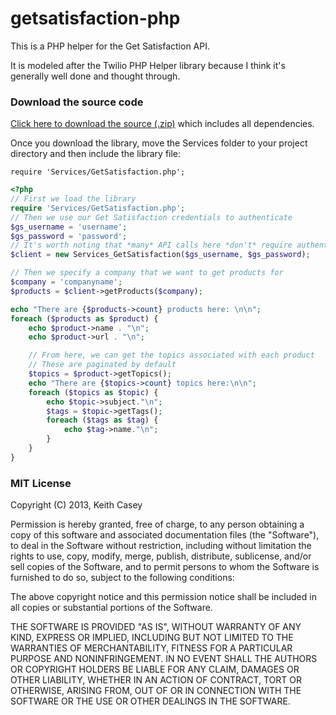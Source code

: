 getsatisfaction-php
===================

This is a PHP helper for the Get Satisfaction API.

It is modeled after the Twilio PHP Helper library because I think it's generally well done and thought through.

### Download the source code

[Click here to download the source
(.zip)](https://github.com/caseysoftware/getsatisfaction-php/zipball/master) which includes all
dependencies.

Once you download the library, move the Services folder to your project
directory and then include the library file:

    require 'Services/GetSatisfaction.php';

```php
<?php
// First we load the library
require 'Services/GetSatisfaction.php';
// Then we use our Get Satisfaction credentials to authenticate
$gs_username = 'username';
$gs_password = 'password';
// It's worth noting that *many* API calls here *don't* require authentication
$client = new Services_GetSatisfaction($gs_username, $gs_password);

// Then we specify a company that we want to get products for
$company = 'companyname';
$products = $client->getProducts($company);

echo "There are {$products->count} products here: \n\n";
foreach ($products as $product) {
    echo $product->name . "\n";
    echo $product->url . "\n";

    // From here, we can get the topics associated with each product
    // These are paginated by default
    $topics = $product->getTopics();
    echo "There are {$topics->count} topics here:\n\n";
    foreach ($topics as $topic) {
        echo $topic->subject."\n";
        $tags = $topic->getTags();
        foreach ($tags as $tag) {
            echo $tag->name."\n";
        }
    }
}
```


### MIT License

Copyright (C) 2013, Keith Casey <keith at caseysoftware dot com>

Permission is hereby granted, free of charge, to any person obtaining a copy of
this software and associated documentation files (the "Software"), to deal in
the Software without restriction, including without limitation the rights to
use, copy, modify, merge, publish, distribute, sublicense, and/or sell copies
of the Software, and to permit persons to whom the Software is furnished to do
so, subject to the following conditions:

The above copyright notice and this permission notice shall be included in all
copies or substantial portions of the Software.

THE SOFTWARE IS PROVIDED "AS IS", WITHOUT WARRANTY OF ANY KIND, EXPRESS OR
IMPLIED, INCLUDING BUT NOT LIMITED TO THE WARRANTIES OF MERCHANTABILITY, FITNESS
FOR A PARTICULAR PURPOSE AND NONINFRINGEMENT. IN NO EVENT SHALL THE AUTHORS OR
COPYRIGHT HOLDERS BE LIABLE FOR ANY CLAIM, DAMAGES OR OTHER LIABILITY, WHETHER
IN AN ACTION OF CONTRACT, TORT OR OTHERWISE, ARISING FROM, OUT OF OR IN
CONNECTION WITH THE SOFTWARE OR THE USE OR OTHER DEALINGS IN THE SOFTWARE.